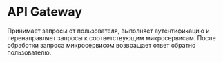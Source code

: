 # API Gateway
Принимает запросы от пользователя, выполняет аутентификацию и перенаправляет запросы к соответствующим микросервисам. После обработки запроса микросервисом возвращает ответ обратно пользователю.